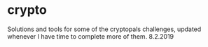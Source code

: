 # crypto
Solutions and tools for some of the cryptopals challenges, updated whenever I have time to complete more of them. 8.2.2019
